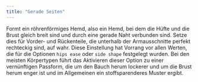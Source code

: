 ```yaml
---
title: "Gerade Seiten"
---
```


Formt ein röhrenförmiges Hemd, also ein Hemd, bei dem die Hüfte und die Brust gleich breit sind und durch eine gerade Naht verbunden sind. Setze dies für Vorder- und Rückenteile, die unterhalb der Armausschnitte perfekt rechteckig sind, auf wahr. Diese Einstellung hat Vorrang vor allen Werten, die für die Optionen `hips ease` oder `side shape` festgelegt wurden. Bei den meisten Körpertypen führt das Aktivieren dieser Option zu einer vernünftigen Passform, die um den Bauch herum lockerer und um die Brust herum enger ist und im Allgemeinen ein stoffsparenderes Muster ergibt.

